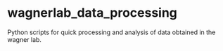# wagnerlab_data_processing
Python scripts for quick processing and analysis of data obtained in the wagner lab.

